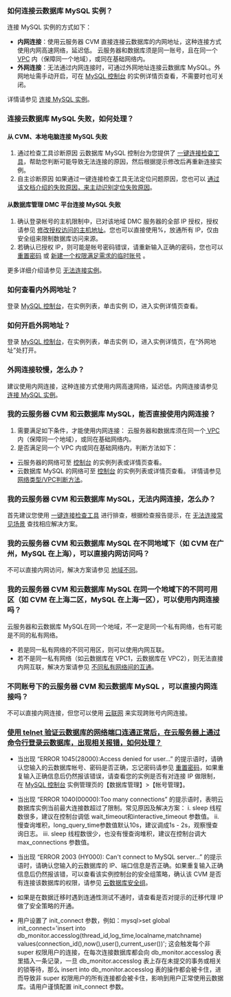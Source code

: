 ### 如何连接云数据库 MySQL 实例？
连接 MySQL 实例的方式如下：
- **内网连接**：使用云服务器 CVM 直接连接云数据库的内网地址，这种连接方式使用内网高速网络，延迟低。
云服务器和数据库须是同一账号，且在同一个[ VPC](https://cloud.tencent.com/document/product/215/20046) 内（保障同一个地域），或同在基础网络内。 
- **外网连接**：无法通过内网连接时，可通过外网地址连接云数据库 MySQL。外网地址需手动开启，可在 [MySQL 控制台](https://console.cloud.tencent.com/cdb) 的实例详情页查看，不需要时也可关闭。

详情请参见 [连接 MySQL 实例](https://cloud.tencent.com/document/product/236/3130)。

### 连接云数据库 MySQL 失败，如何处理？
#### 从 CVM、本地电脑连接 MySQL 失败
1. 通过检查工具诊断原因
云数据库 MySQL 控制台为您提供了 [一键连接检查工具](https://cloud.tencent.com/document/product/236/44754#step1)，帮助您判断可能导致无法连接的原因，然后根据提示修改后再重新连接实例。
2. 自主诊断原因
如果通过一键连接检查工具无法定位问题原因，您也可以 [通过该文档介绍的失败原因，来主动识别定位失败原因](https://cloud.tencent.com/document/product/236/44754#step2)。

#### 从数据库管理 DMC 平台连接 MySQL 失败
1. 确认登录帐号的主机限制中，已对该地域 DMC 服务器的全部 IP 授权，授权请参见 [修改授权访问的主机地址](https://cloud.tencent.com/document/product/236/35796)。您也可以直接使用%，放通所有 IP，仅由安全组来限制数据库访问来源。
2. 若确认已授权 IP，则可能是帐号密码错误，请重新输入正确的密码，您也可以 [重置密码](https://cloud.tencent.com/document/product/236/10305) 或 [新建一个权限满足需求的临时账号](https://cloud.tencent.com/document/product/236/35794) 。

更多详细介绍请参见 [无法连接实例](https://cloud.tencent.com/document/product/236/44754)。

### 如何查看内外网地址？
登录 [MySQL 控制台](https://console.cloud.tencent.com/cdb)，在实例列表，单击实例 ID，进入实例详情页查看。

### 如何开启外网地址？
登录 [MySQL 控制台](https://console.cloud.tencent.com/cdb)，在实例列表，单击实例 ID，进入实例详情页，在“外网地址”处打开。

### 外网连接较慢，怎么办？
建议使用内网连接，这种连接方式使用内网高速网络，延迟低。内网连接请参见 [连接 MySQL 实例](https://cloud.tencent.com/document/product/236/3130)。

### 我的云服务器 CVM 和云数据库 MySQL，能否直接使用内网连接？
1. 需要满足如下条件，才能使用内网连接：
云服务器和数据库须在同一个[ VPC](https://cloud.tencent.com/document/product/215/20046) 内（保障同一个地域），或同在基础网络内。 
2. 是否满足同一个 VPC 内或同在基础网络内，判断方法如下：
 - 云服务器的网络可至 [控制台](https://console.cloud.tencent.com/cvm/instance) 的实例列表或详情页查看。
 - 云数据库 MySQL 的网络可至 [控制台](https://console.cloud.tencent.com/cdb) 的实例列表或详情页查看。
详情请参见 [网络类型/VPC判断方法](https://cloud.tencent.com/document/product/236/44754#wllxvpdff)。


### 我的云服务器 CVM 和云数据库 MySQL，无法内网连接，怎么办？
首先建议您使用 [一键连接检查工具](https://cloud.tencent.com/document/product/236/33206) 进行排查，根据检查报告提示，在 [无法连接常见场景](https://cloud.tencent.com/document/product/236/44754#wfljcjwt) 查找相应解决方案。

### 我的云服务器 CVM 和云数据库 MySQL 在不同地域下（如 CVM 在广州，MySQL 在上海），可以直接内网访问吗？
不可以直接内网访问，解决方案请参见 [地域不同](https://cloud.tencent.com/document/product/236/44754#dywt)。

### 我的云服务器 CVM 和云数据库 MySQL 在同一个地域下的不同可用区（如 CVM 在上海二区，MySQL 在上海一区），可以使用内网连接吗？
云服务器和云数据库 MySQL在同一个地域，不一定是同一个私有网络，也有可能是不同的私有网络。
- 若是同一私有网络的不同可用区，则可以使用内网互联。
- 若不是同一私有网络（如云数据库在 VPC1，云数据库在 VPC2），则无法直接内网互联，解决方案请参见 [不同私有网络间的互通](https://cloud.tencent.com/document/product/236/44754#cmvbt)。

### 不同账号下的云服务器 CVM 和云数据库 MySQL ，可以直接内网连接吗？
不可以直接内网连接，但您可以使用 [云联网](https://cloud.tencent.com/document/product/877) 来实现跨账号内网连接。

### [使用 telnet 验证云数据库的网络端口连通正常后，在云服务器上通过命令行登录云数据库，出现相关报错，如何处理？](id:sytyzysjk)
- 当出现 “ERROR 1045(28000):Access denied for user...” 的提示语时，请确认您输入的云数据库帐号、密码是否正确，忘记密码请参见 [重置密码](https://cloud.tencent.com/document/product/236/10305)，如果重复输入正确信息后仍然报该错误，请查看您的实例是否有对连接 IP 做限制，在 [MySQL 控制台](https://console.cloud.tencent.com/cdb) 实例管理页的【数据库管理】>【帐号管理】。

- 当出现 “ERROR 1040(00000):Too many connections” 的提示语时，表明云数据库实例当前最大连接数超过了限制。常见原因及解决方案：
i. sleep 线程数很多，建议在控制台调低 wait_timeout和interactive_timeout 参数值。
ii. 慢查询堆积，long_query_time参数值默认10s，建议调成1s - 2s，观察慢查询日志。
iii. sleep 线程数很少，也没有慢查询堆积，建议在控制台调大 max_connections 参数值。
- 当出现 “ERROR 2003 (HY000): Can't connect to MySQL server...” 的提示语时，请确认您输入的云数据库的 IP、端口信息是否正确。如果重复输入正确信息后仍然报该错，可以查看该实例控制台的安全组策略，确认该 CVM 是否有连接该数据库的权限，请参见 [云数据库安全组](https://cloud.tencent.com/document/product/236/9537)。
- 如果是在数据迁移时遇到连通性测试不通时，请查看是否对提示的迁移代理 IP 做了安全策略的开通。
- 用户设置了 init_connect 参数，例如：mysql>set global init_connect='insert into db_monitor.accesslog(thread_id,log_time,localname,matchname) values(connection_id(),now(),user(),current_user())';
这会触发每个非 super 权限用户的连接，在每次连接数据库都会向 db_monitor.accesslog 表里插入一条记录，一旦 db_monitor.accesslog 表上存在未提交的事务或相关的锁等待，那么 insert into db_monitor.accesslog 表的操作都会被卡住，进而导致非 super 权限用户的所有连接都会被卡住，影响到用户正常使用云数据库。请用户谨慎配置 init_connect 参数。
 
